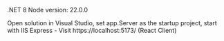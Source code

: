.NET 8
Node version: 22.0.0

Open solution in Visual Studio, set app.Server as the startup project, start with IIS Express - 
Visit https://localhost:5173/ (React Client)
